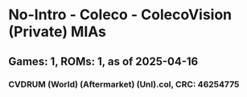 # No-Intro - Coleco - ColecoVision (Private) MIAs
## Games: 1, ROMs: 1, as of 2025-04-16

### CVDRUM (World) (Aftermarket) (Unl).col, CRC: 46254775
